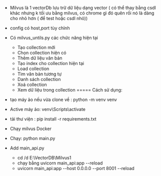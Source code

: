 - Milvus là 1 vectorDb lưu trữ dữ liệu dạng vector ( có thể thay bằng csdl khác nhưng k tối ưu bằng milvus, có chrome gì đó quên rồi nó là dàng cho nhỏ hơn ( để test hoặc csdl nhỏ))
- config có host,port tùy chỉnh
- Có milvus_untils.py các chức năng hiện tại
    + Tạo collection mới
    + Chọn collection hiện có
    + Thêm dữ liệu văn bản
    + Tạo index cho collection hiện tại
    + Load collection
    + Tìm văn bản tương tự
    + Danh sách collection
    + Xoá collection
    + Xem dữ liệu trong collection
=====
Cách sử dụng: 
- tạo máy ảo nếu vừa clone về : python -m venv venv
- Active máy ảo: venv\Scripts\activate
- tải thư viện : pip install -r requirements.txt
- Chạy milvus Docker 
- Chạy: python main.py

- Add main_api.py
    + cd /d E:\VectorDB\Milvus1
    + chạy bằng uvicorn main_api:app --reload 
    + uvicorn main_api:app --host 0.0.0.0 --port 8001 --reload
